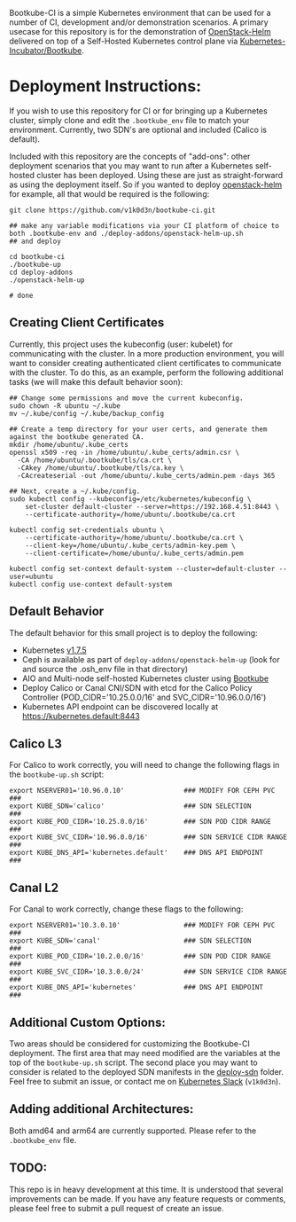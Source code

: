 Bootkube-CI is a simple Kubernetes environment that can be used for a number of CI, development and/or demonstration scenarios. A primary usecase for this repository is for the demonstration of [OpenStack-Helm](https://github.com/openstack/openstack-helm) delivered on top of a Self-Hosted Kubernetes control plane via [Kubernetes-Incubator/Bootkube](https://github.com/kubernetes-incubator/bootkube).

# Deployment Instructions:

If you wish to use this repository for CI or for bringing up a Kubernetes cluster, simply clone and edit the `.bootkube_env` file to match your environment. Currently, two SDN's are optional and included (Calico is default).

Included with this repository are the concepts of "add-ons": other deployment scenarios that you may want to run after a Kubernetes self-hosted cluster has been deployed. Using these are just as straight-forward as using the deployment itself. So if you wanted to deploy [openstack-helm](https://github.com/openstack/openstack-helm) for example, all that would be required is the following:

```
git clone https://github.com/v1k0d3n/bootkube-ci.git

## make any variable modifications via your CI platform of choice to both .bootkube-env and ./deploy-addons/openstack-helm-up.sh
## and deploy

cd bootkube-ci
./bootkube-up
cd deploy-addons
./openstack-helm-up

# done
```

## Creating Client Certificates

Currently, this project uses the kubeconfig (user: kubelet) for communicating with the cluster. In a more production environment, you will want to consider creating authenticated client certificates to communicate with the cluster. To do this, as an example, perform the following additional tasks (we will make this default behavior soon):

```
## Change some permissions and move the current kubeconfig.
sudo chown -R ubuntu ~/.kube
mv ~/.kube/config ~/.kube/backup_config

## Create a temp directory for your user certs, and generate them against the bootkube generated CA.
mkdir /home/ubuntu/.kube_certs
openssl x509 -req -in /home/ubuntu/.kube_certs/admin.csr \
  -CA /home/ubuntu/.bootkube/tls/ca.crt \
  -CAkey /home/ubuntu/.bootkube/tls/ca.key \
  -CAcreateserial -out /home/ubuntu/.kube_certs/admin.pem -days 365

## Next, create a ~/.kube/config.
sudo kubectl config --kubeconfig=/etc/kubernetes/kubeconfig \
    set-cluster default-cluster --server=https://192.168.4.51:8443 \
    --certificate-authority=/home/ubuntu/.bootkube/ca.crt

kubectl config set-credentials ubuntu \
    --certificate-authority=/home/ubuntu/.bootkube/ca.crt \
    --client-key=/home/ubuntu/.kube_certs/admin-key.pem \
    --client-certificate=/home/ubuntu/.kube_certs/admin.pem   

kubectl config set-context default-system --cluster=default-cluster --user=ubuntu
kubectl config use-context default-system
```

## Default Behavior

The default behavior for this small project is to deploy the following:

* Kubernetes [v1.7.5](https://github.com/kubernetes/kubernetes/releases/tag/v1.7.5)
* Ceph is available as part of `deploy-addons/openstack-helm-up` (look for and source the .osh_env file in that directory)
* AIO and Multi-node self-hosted Kubernetes cluster using [Bootkube](https://github.com/kubernetes-incubator/bootkube)
* Deploy Calico or Canal CNI/SDN with etcd for the Calico Policy Controller (POD_CIDR='10.25.0.0/16' and SVC_CIDR='10.96.0.0/16')
* Kubernetes API endpoint can be discovered locally at https://kubernetes.default:8443


## Calico L3

For Calico to work correctly, you will need to change the following flags in the `bootkube-up.sh` script:

```
export NSERVER01='10.96.0.10'               ### MODIFY FOR CEPH PVC         ###
export KUBE_SDN='calico'                    ### SDN SELECTION               ###
export KUBE_POD_CIDR='10.25.0.0/16'         ### SDN POD CIDR RANGE          ###
export KUBE_SVC_CIDR='10.96.0.0/16'         ### SDN SERVICE CIDR RANGE      ###
export KUBE_DNS_API='kubernetes.default'    ### DNS API ENDPOINT            ###
```

## Canal L2

For Canal to work correctly, change these flags to the following:

```
export NSERVER01='10.3.0.10'                ### MODIFY FOR CEPH PVC         ###
export KUBE_SDN='canal'                     ### SDN SELECTION               ###
export KUBE_POD_CIDR='10.2.0.0/16'          ### SDN POD CIDR RANGE          ###
export KUBE_SVC_CIDR='10.3.0.0/24'          ### SDN SERVICE CIDR RANGE      ###
export KUBE_DNS_API='kubernetes'            ### DNS API ENDPOINT            ###
```

## Additional Custom Options:

Two areas should be considered for customizing the Bootkube-CI deployment. The first area that may need modified are the variables at the top of the `bootkube-up.sh` script. The second place you may want to consider is related to the deployed SDN manifests in the [deploy-sdn](./deploy-sdn) folder. Feel free to submit an issue, or contact me on [Kubernetes Slack](https://kubernetes.slack.com/) (`v1k0d3n`).

## Adding additional Architectures:

Both amd64 and arm64 are currently supported. Please refer to the `.bootkube_env` file.

## TODO:

This repo is in heavy development at this time. It is understood that several improvements can be made. If you have any feature requests or comments, please feel free to submit a pull request of create an issue.
